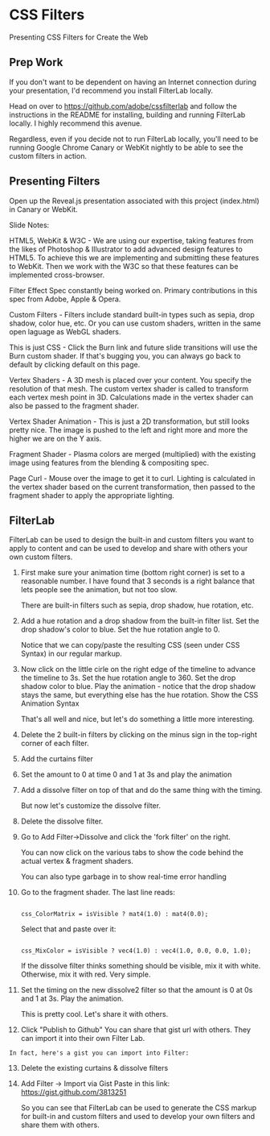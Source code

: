 CSS Filters
===========

Presenting CSS Filters for Create the Web

Prep Work
---------
If you don't want to be dependent on having an Internet connection during your presentation, I'd recommend you install FilterLab locally.

Head on over to https://github.com/adobe/cssfilterlab and follow the instructions in the README for installing, building and running FilterLab locally. I highly recommend this avenue.

Regardless, even if you decide not to run FilterLab locally, you'll need to be running Google Chrome Canary or WebKit nightly to be able to see the custom filters in action.

Presenting Filters
------------------
Open up the Reveal.js presentation associated with this project (index.html) in Canary or WebKit.

Slide Notes:

HTML5, WebKit & W3C - We are using our expertise, taking features from the likes of Photoshop & Illustrator to add advanced design features to HTML5. To achieve this we are implementing and submitting these features to WebKit.  Then we work with the W3C so that these features can be implemented cross-browser.

Filter Effect Spec constantly being worked on.  Primary contributions in this spec from Adobe, Apple & Opera.

Custom Filters - Filters include standard built-in types such as sepia, drop shadow, color hue, etc.  Or you can use custom shaders, written in the same open laguage as WebGL shaders.

This is just CSS - Click the Burn link and future slide transitions will use the Burn custom shader.  If that's bugging you, you can always go back to default by clicking default on this page.

Vertex Shaders - A 3D mesh is placed over your content.  You specify the resolution of that mesh.  The custom vertex shader is called to transform each vertex mesh point in 3D. Calculations made in the vertex shader can also be passed to the fragment shader.

Vertex Shader Animation - This is just a 2D transformation, but still looks pretty nice.  The image is pushed to the left and right more and more the higher we are on the Y axis.

Fragment Shader - Plasma colors are merged (multiplied) with the existing image using features from the blending & compositing spec.

Page Curl - Mouse over the image to get it to curl.  Lighting is calculated in the vertex shader based on the current transformation, then passed to the fragment shader to apply the appropriate lighting.

FilterLab
---------

FilterLab can be used to design the built-in and custom filters you want to apply to content and can be used to develop and share with others your own custom filters. 


1. First make sure your animation time (bottom right corner) is set to a reasonable number.  I have found that 3 seconds is a right balance that lets people see the animation, but not too slow.

	There are built-in filters such as sepia, drop shadow, hue rotation, etc.

2. Add a hue rotation and a drop shadow from the built-in filter list.
	Set the drop shadow's color to blue. 
	Set the hue rotation angle to 0.

	Notice that we can copy/paste the resulting CSS (seen under CSS Syntax) in our regular markup.

3. Now click on the little cirle on the right edge of the timeline to advance the timeline to 3s.
	Set the hue rotation angle to 360. 
	Set the drop shadow color to blue.
	Play the animation - notice that the drop shadow stays the same, but everything else has the hue rotation.
	Show the CSS Animation Syntax


	That's all well and nice, but let's do something a little more interesting.

4. Delete the 2 built-in filters by clicking on the minus sign in the top-right corner of each filter.

5. Add the curtains filter

6. Set the amount to 0 at time 0 and 1 at 3s and play the animation

7. Add a dissolve filter on top of that and do the same thing with the timing.

	But now let's customize the dissolve filter.

8. Delete the dissolve filter.

9. Go to Add Filter->Dissolve and click the 'fork filter' on the right.

	You can now click on the various tabs to show the code behind the actual vertex & fragment shaders.

	You can also type garbage in to show real-time error handling

10. Go to the fragment shader.  The last line reads:

	<code>
	css_ColorMatrix = isVisible ? mat4(1.0) : mat4(0.0);
	</code>

	Select that and paste over it:

	<code>
	css_MixColor = isVisible ? vec4(1.0) : vec4(1.0, 0.0, 0.0, 1.0);
	</code>

	If the dissolve filter thinks something should be visible, mix it with white.  Otherwise, mix it with red. Very simple.

11. Set the timing on the new dissolve2 filter so that the amount is 0 at 0s and 1 at 3s.  Play the animation.

	This is pretty cool.  Let's share it with others.

12.  Click "Publish to Github"
	You can share that gist url with others.  They can import it into their own Filter Lab.

	In fact, here's a gist you can import into Filter:

13. Delete the existing curtains & dissolve filters

14. Add Filter -> Import via Gist
	Paste in this link: https://gist.github.com/3813251

	So you can see that  FilterLab can be used to generate the CSS markup for built-in and custom filters and used to develop your own filters and share them with others.


